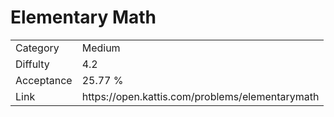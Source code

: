 # Elementary Math

<table>
    <tr>
        <td>Category</td>
        <td>Medium</td>
    </tr>
    <tr>
        <td>Diffulty</td>
        <td>4.2</td>
    </tr>
    <tr>
        <td>Acceptance</td>
        <td>25.77 %</td>
    </tr>
    <tr>
        <td>Link</td>
        <td>https://open.kattis.com/problems/elementarymath</td>
    </tr>
</table>